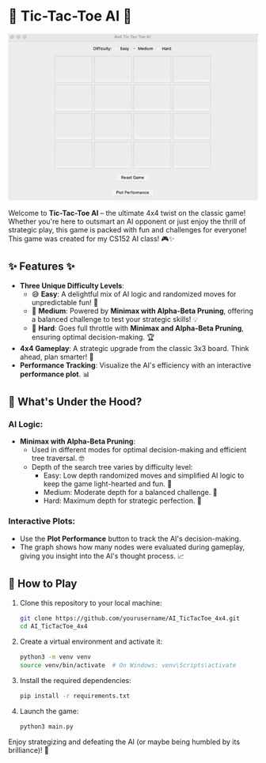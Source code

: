 # 🧠 Tic-Tac-Toe AI 🤖

![Tic-Tac-Toe 4x4 Demo](4x4gif.gif)

Welcome to **Tic-Tac-Toe AI** – the ultimate 4x4 twist on the classic game! Whether you're here to outsmart an AI opponent or just enjoy the thrill of strategic play, this game is packed with fun and challenges for everyone! This game was created for my CS152 AI class! 🎮✨

## ✨ Features ✨

- **Three Unique Difficulty Levels**:
  - 😅 **Easy**: A delightful mix of AI logic and randomized moves for unpredictable fun! 🎲
  - 🧠 **Medium**: Powered by **Minimax with Alpha-Beta Pruning**, offering a balanced challenge to test your strategic skills! 💡
  - 🤖 **Hard**: Goes full throttle with **Minimax and Alpha-Beta Pruning**, ensuring optimal decision-making. 🏆
- **4x4 Gameplay**: A strategic upgrade from the classic 3x3 board. Think ahead, plan smarter! 🔢
- **Performance Tracking**: Visualize the AI's efficiency with an interactive **performance plot**. 📊

## 🎨 What's Under the Hood?

### AI Logic: 
- **Minimax with Alpha-Beta Pruning**:
  - Used in different modes for optimal decision-making and efficient tree traversal. 🤓
  - Depth of the search tree varies by difficulty level:
    - Easy: Low depth randomized moves and simplified AI logic to keep the game light-hearted and fun. 🎲 
    - Medium: Moderate depth for a balanced challenge. 🧠
    - Hard: Maximum depth for strategic perfection. 🤖

### Interactive Plots:
- Use the **Plot Performance** button to track the AI's decision-making.
- The graph shows how many nodes were evaluated during gameplay, giving you insight into the AI's thought process. 📈

## 🚀 How to Play

1. Clone this repository to your local machine:
   ```bash
   git clone https://github.com/yourusername/AI_TicTacToe_4x4.git
   cd AI_TicTacToe_4x4
   ```

2. Create a virtual environment and activate it:
   ```bash
   python3 -m venv venv
   source venv/bin/activate  # On Windows: venv\Scripts\activate
   ```

3. Install the required dependencies:
   ```bash
   pip install -r requirements.txt
   ```

4. Launch the game:
   ```bash
   python3 main.py
   ```

Enjoy strategizing and defeating the AI (or maybe being humbled by its brilliance)! 🎉
